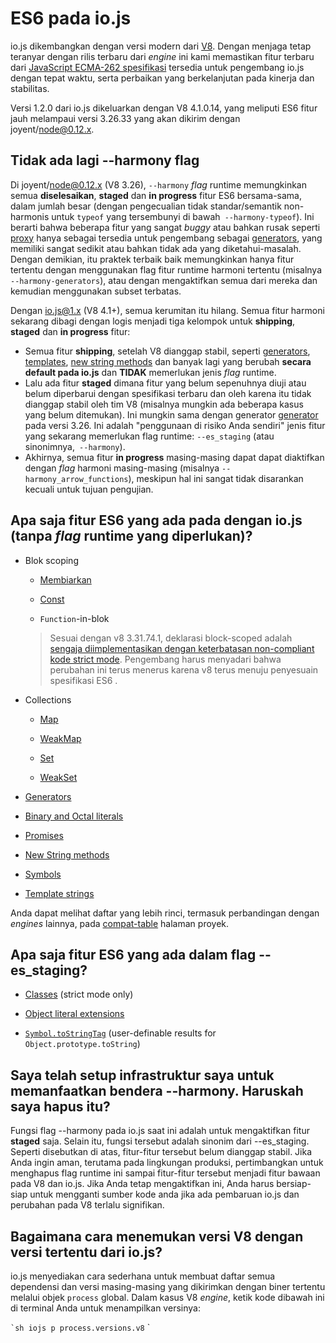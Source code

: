 # ES6 pada io.js

io.js dikembangkan dengan versi modern dari [V8](https://code.google.com/p/v8/). Dengan menjaga tetap teranyar dengan rilis terbaru dari *engine* ini kami memastikan fitur terbaru dari [JavaScript ECMA-262 spesifikasi](http://www.ecma-international.org/publications/standards/Ecma-262.htm)  tersedia untuk pengembang io.js dengan tepat waktu, serta perbaikan yang berkelanjutan pada kinerja dan stabilitas.

Versi 1.2.0 dari io.js dikeluarkan dengan V8 4.1.0.14, yang meliputi ES6 fitur jauh melampaui versi 3.26.33 yang akan dikirim dengan joyent/node@0.12.x.

## Tidak ada lagi --harmony flag

Di joyent/node@0.12.x (V8 3.26), `--harmony` *flag* runtime memungkinkan semua **diselesaikan**, **staged** dan **in progress** fitur ES6 bersama-sama, dalam jumlah besar (dengan pengecualian tidak standar/semantik non-harmonis untuk `typeof` yang tersembunyi di bawah` --harmony-typeof`). Ini berarti bahwa beberapa fitur yang sangat *buggy* atau bahkan rusak seperti [proxy](https://developer.mozilla.org/en-US/docs/Web/JavaScript/Reference/Global_Objects/Proxy) hanya sebagai tersedia untuk pengembang sebagai [generators](https://developer.mozilla.org/en-US/docs/Web/JavaScript/Reference/Statements/function*), yang memiliki sangat sedikit atau bahkan tidak ada yang diketahui-masalah. Dengan demikian, itu praktek terbaik baik memungkinkan hanya fitur tertentu dengan menggunakan flag fitur runtime harmoni tertentu (misalnya `--harmony-generators`), atau dengan mengaktifkan semua dari mereka dan kemudian menggunakan subset terbatas.

Dengan io.js@1.x (V8 4.1+), semua kerumitan itu hilang. Semua fitur harmoni sekarang dibagi dengan logis menjadi tiga kelompok untuk **shipping**, **staged** dan **in progress** fitur:

* Semua fitur **shipping**, setelah V8 dianggap stabil, seperti [generators](https://developer.mozilla.org/en-US/docs/Web/JavaScript/Reference/Statements/function*), [templates](https://developer.mozilla.org/en-US/docs/Web/JavaScript/Reference/template_strings), [new string methods](https://developer.mozilla.org/en-US/docs/Web/JavaScript/New_in_JavaScript/ECMAScript_6_support_in_Mozilla#Additions_to_the_String_object) dan banyak lagi yang berubah **secara default pada io.js** dan **TIDAK** memerlukan jenis *flag* runtime.
* Lalu ada fitur **staged** dimana fitur yang belum sepenuhnya diuji atau belum diperbarui dengan spesifikasi terbaru dan oleh karena itu tidak dianggap stabil oleh tim V8 (misalnya mungkin ada beberapa kasus yang belum ditemukan). Ini mungkin sama dengan generator [generator](https://developer.mozilla.org/en-US/docs/Web/JavaScript/Reference/Statements/function*) pada versi 3.26. Ini adalah "penggunaan di risiko Anda sendiri" jenis fitur yang sekarang memerlukan flag runtime: `--es_staging` (atau sinonimnya,` --harmony`).
* Akhirnya, semua fitur **in progress** masing-masing dapat dapat diaktifkan dengan *flag* harmoni masing-masing (misalnya `--harmony_arrow_functions`), meskipun hal ini sangat tidak disarankan kecuali untuk tujuan pengujian.

## Apa saja fitur ES6 yang ada pada dengan io.js (tanpa *flag* runtime yang diperlukan)?

* Blok scoping

	* [Membiarkan](https://developer.mozilla.org/en-US/docs/Web/JavaScript/Reference/Statements/let)

	* [Const](https://developer.mozilla.org/en-US/docs/Web/JavaScript/Reference/Statements/const)

	* `Function`-in-blok

	>Sesuai dengan v8 3.31.74.1, deklarasi block-scoped adalah [sengaja diimplementasikan dengan keterbatasan non-compliant kode strict mode](https://groups.google.com/forum/#!topic/v8-users/3UXNCkAU8Es). Pengembang harus menyadari bahwa perubahan ini terus menerus karena v8 terus menuju penyesuain spesifikasi ES6 .

*   Collections

    *   [Map](https://developer.mozilla.org/en-US/docs/Web/JavaScript/Reference/Global_Objects/Map)

    *   [WeakMap](https://developer.mozilla.org/en-US/docs/Web/JavaScript/Reference/Global_Objects/WeakMap)

    *   [Set](https://developer.mozilla.org/en-US/docs/Web/JavaScript/Reference/Global_Objects/Set)

    *   [WeakSet](https://developer.mozilla.org/en-US/docs/Web/JavaScript/Reference/Global_Objects/WeakSet)

*   [Generators](https://developer.mozilla.org/en-US/docs/Web/JavaScript/Reference/Statements/function*)

*   [Binary and Octal literals](https://developer.mozilla.org/en-US/docs/Web/JavaScript/Reference/Lexical_grammar#Numeric_literals)

*   [Promises](https://developer.mozilla.org/en-US/docs/Web/JavaScript/Reference/Global_Objects/Promise)

*   [New String methods](https://developer.mozilla.org/en-US/docs/Web/JavaScript/New_in_JavaScript/ECMAScript_6_support_in_Mozilla#Additions_to_the_String_object)

*   [Symbols](https://developer.mozilla.org/en-US/docs/Web/JavaScript/Reference/Global_Objects/Symbol)

*   [Template strings](https://developer.mozilla.org/en-US/docs/Web/JavaScript/Reference/template_strings)

Anda dapat melihat daftar yang lebih rinci, termasuk perbandingan dengan *engines* lainnya, pada [compat-table](https://kangax.github.io/compat-table/es6/) halaman proyek.


## Apa saja fitur ES6 yang ada dalam flag --es_staging?

*   [Classes](https://github.com/lukehoban/es6features#classes) (strict mode only)
*   [Object literal extensions](https://github.com/lukehoban/es6features#enhanced-object-literals)

*   [`Symbol.toStringTag`](https://developer.mozilla.org/en-US/docs/Web/JavaScript/Reference/Global_Objects/Symbol) (user-definable results for `Object.prototype.toString`)


## Saya telah setup infrastruktur saya untuk memanfaatkan bendera --harmony. Haruskah saya hapus itu?

Fungsi flag --harmony pada io.js saat ini adalah untuk mengaktifkan fitur **staged** saja. Selain itu, fungsi tersebut adalah sinonim dari --es_staging. Seperti disebutkan di atas, fitur-fitur tersebut belum dianggap stabil. Jika Anda ingin aman, terutama pada lingkungan produksi, pertimbangkan untuk menghapus flag runtime ini sampai fitur-fitur tersebut menjadi fitur bawaan pada V8 dan io.js. Jika Anda tetap mengaktifkan ini, Anda harus bersiap-siap untuk mengganti sumber kode anda jika ada pembaruan io.js dan perubahan pada V8 terlalu signifikan.


## Bagaimana cara menemukan versi V8 dengan versi tertentu dari io.js?

io.js menyediakan cara sederhana untuk membuat daftar semua dependensi dan versi masing-masing yang dikirimkan dengan biner tertentu melalui objek `process` global. Dalam kasus V8 *engine*, ketik kode dibawah ini di terminal Anda untuk menampilkan versinya:

`` `sh
iojs p process.versions.v8
`` `
